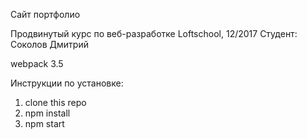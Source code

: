 Сайт портфолио

Продвинутый курс по веб-разработке Loftschool, 12/2017
Студент: Соколов Дмитрий

webpack 3.5

Инструкции по установке:

1. clone this repo
2. npm install
3. npm start